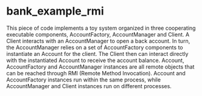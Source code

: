 # bank_example_rmi
This piece of code implements a toy system organized in three cooperating executable components, AccountFactory, AccountManager and Client. A Client interacts with an AccountManager to open a back account. In turn, the AccountManager relies on a set of AccountFactory components to instantiate an Account for the client.  The Client then can interact directly with the instantiated Account to receive the account balance. 
Account, AccountFactory and AccountManager instances are all remote objects that can be reached through RMI (Remote Method Invocation). 
Account and AccountFactory instances run within the same process, while AccountManager and Client instances run on different processes. 
 

